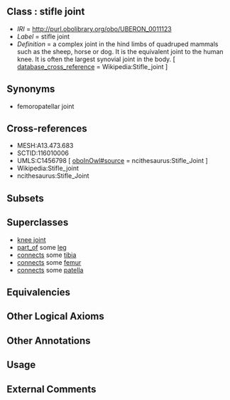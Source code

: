 
## Class : stifle joint

 * *IRI* = http://purl.obolibrary.org/obo/UBERON_0011123
 * *Label* = stifle joint
 * *Definition* = a complex joint in the hind limbs of quadruped mammals such as the sheep, horse or dog. It is the equivalent joint to the human knee. It is often the largest synovial joint in the body. [ [database_cross_reference](../../ef/oboInOwl#hasDbXref.md) = Wikipedia:Stifle_joint ]

## Synonyms

 * femoropatellar joint

## Cross-references

 * MESH:A13.473.683
 * SCTID:116010006
 * UMLS:C1456798 [ [oboInOwl#source](../../ce/oboInOwl#source.md) = ncithesaurus:Stifle_Joint ]
 * Wikipedia:Stifle_joint
 * ncithesaurus:Stifle_Joint

## Subsets


## Superclasses

 * [knee joint](../../UBERON/85/UBERON_0001485.md)
 * [part_of](../../BFO/50/BFO_0000050.md) some [leg](../../UBERON/78/UBERON_0000978.md)
 * [connects](../../ts/core#connects.md) some [tibia](../../UBERON/79/UBERON_0000979.md)
 * [connects](../../ts/core#connects.md) some [femur](../../UBERON/81/UBERON_0000981.md)
 * [connects](../../ts/core#connects.md) some [patella](../../UBERON/46/UBERON_0002446.md)

## Equivalencies


## Other Logical Axioms


## Other Annotations


## Usage


## External Comments

